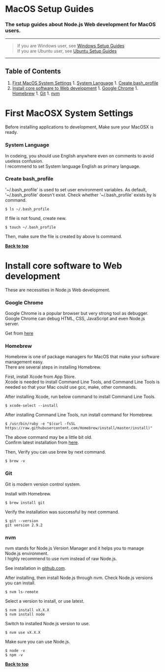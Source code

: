 # MacOS Setup Guides
### The setup guides about Node.js Web development for MacOS users.

---

> If you are Windows user, see [Windows Setup Guides](https://github.com/kouMatsumoto/windows10-setup-guide)  
> If you are Ubuntu user, see [Ubuntu Setup Guides](https://github.com/kouMatsumoto/ubuntu-setup-guide)

---


## Table of Contents

  1. [First MacOS System Settings](#first-macos-system-settings)
    1. [System Language](#system-language)
    1. [Create bash_profile](#confirm-bash_profile)
  1. [Install core software to Web development](#install-core-software-to-web-development)
    1. [Google Chrome](#google-chrome)
    1. [Homebrew](#homebrew)
    1. [Git](#git)
    1. [nvm](#nvm)




# First MacOSX System Settings
Before installing applications to development, Make sure your MacOSX is ready.


### System Language
In codeing, you should use English anywhere even on comments to avoid useless confusion.  
I recommend to set System language English as primary language.


### Create bash_profile
'~/.bash_profile' is used to set user environment variables.
As default, '~/.bash_profile' doesn't exist.
Check whether '~/.bash_profile' exists by ls command.
```
$ ls ~/.bash_profile
```
If file is not found, create new.
```
$ touch ~/.bash_profile
```
Then, make sure the file is created by above ls command.


**[Back to top](#table-of-contents)**




# Install core software to Web development
These are necessities in Node.js Web development.


### Google Chrome
Google Chrome is a popular browser but very strong tool as debugger.  
Google Chrome can debug HTML, CSS, JavaScript and even Node.js server.

Get from [here](https://www.google.com/chrome/browser/desktop/index.html)


### Homebrew
Homebrew is one of package managers for MacOS that make your software management easy.  
There are several steps in installing Homebrew.

First, install Xcode from App Store.  
Xcode is needed to install Command Line Tools, and Command Line Tools is needed so that your Mac could use gcc, make, other commands.

After installing Xcode, run below command to install Command Line Tools.
```
$ xcode-select --install
```

After installing Command Line Tools, run install command for Homebrew.
```
$ /usr/bin/ruby -e "$(curl -fsSL https://raw.githubusercontent.com/Homebrew/install/master/install)"
```
The above command may be a little bit old.  
Confirm latest installation from [here](http://brew.sh/index.html).

Then, Verify you can use brew by next command.
```
$ brew -v
```


### Git
Git is modern version control system.

Install with Homebrew.
```
$ brew install git
```

Verify the installation was successful by next command.
```
$ git --version
git version 2.9.2
```


### nvm
nvm stands for Node.js Version Manager and it helps you to manage Node.js environment.  
I highly recommend to use nvm instead of raw Node.js.

See installation in [github.com](https://github.com/creationix/nvm).

After installing, then install Node.js through nvm.
Check Node.js versions you can install.
```
$ nvm ls-remote
```

Select a version to install, or use latest.
```
$ nvm install vX.X.X
$ nvm install node
```

Switch to installed Node.js version to use.
```
$ nvm use vX.X.X
```

Make sure you can use Node.js.
```
$ node -v
$ npm -v
```


**[Back to top](#table-of-contents)**
